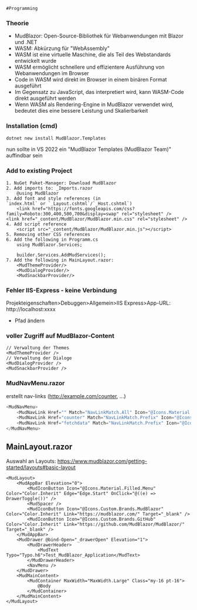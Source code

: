 	#Programming 

### Theorie
-   MudBlazor: Open-Source-Bibliothek für Webanwendungen mit Blazor und .NET
-   WASM: Abkürzung für "WebAssembly"
-   WASM ist eine virtuelle Maschine, die als Teil des Webstandards entwickelt wurde
-   WASM ermöglicht schnellere und effizientere Ausführung von Webanwendungen im Browser
-   Code in WASM wird direkt im Browser in einem binären Format ausgeführt
-   Im Gegensatz zu JavaScript, das interpretiert wird, kann WASM-Code direkt ausgeführt werden
- Wenn WASM als Rendering-Engine in MudBlazor verwendet wird, bedeutet dies eine bessere Leistung und Skalierbarkeit

### Installation (cmd)
```cmd
dotnet new install MudBlazor.Templates
```
nun sollte in VS 2022 ein "MudBlazor Templates (MudBlazor Team)" auffindbar sein

### Add to existing Project
```JS
1. NuGet Paket-Manager: Download MudBlazor
2. Add imports to: _Imports.razor
	@using MudBlazor
3. Add font and style references (in `index.html` or `_Layout.cshtml`/`_Host.cshtml`)
	<link href="https://fonts.googleapis.com/css?family=Roboto:300,400,500,700&display=swap" rel="stylesheet" />
<link href="_content/MudBlazor/MudBlazor.min.css" rel="stylesheet" />
4. Add script reference
	<script src="_content/MudBlazor/MudBlazor.min.js"></script>
5. Removing other CSS references
6. Add the following in Programm.cs
	using MudBlazor.Services;

	builder.Services.AddMudServices();
7. Add the following in MainLayout.razor:
	<MudThemeProvider/>
	<MudDialogProvider/>
	<MudSnackbarProvider/>
```

### Fehler IIS-Express - keine Verbindung
Projekteigenschaften>Debuggen>Allgemein>IIS Express>App-URL: http://localhost:xxxx
- Pfad ändern

### voller Zugriff auf MudBlazor-Content
```JS
// Verwaltung der Themes
<MudThemeProvider />
// Verwaltung der Dialoge
<MudDialogProvider />
<MudSnackbarProvider />
```

### MudNavMenu.razor
erstellt nav-links (http://example.com/counter, ...)

```js
<MudNavMenu>
    <MudNavLink Href="" Match="NavLinkMatch.All" Icon="@Icons.Material.Filled.Home">Home</MudNavLink>
    <MudNavLink Href="counter" Match="NavLinkMatch.Prefix" Icon="@Icons.Material.Filled.Add">Counter</MudNavLink>
    <MudNavLink Href="fetchdata" Match="NavLinkMatch.Prefix" Icon="@Icons.Material.Filled.List">Fetch data</MudNavLink>
</MudNavMenu>
```

## MainLayout.razor
Auswahl an Layouts: https://www.mudblazor.com/getting-started/layouts#basic-layout

```JS
<MudLayout>
    <MudAppBar Elevation="0">
        <MudIconButton Icon="@Icons.Material.Filled.Menu" Color="Color.Inherit" Edge="Edge.Start" OnClick="@((e) => DrawerToggle())" />
        <MudSpacer />
        <MudIconButton Icon="@Icons.Custom.Brands.MudBlazor" Color="Color.Inherit" Link="https://mudblazor.com/" Target="_blank" />
        <MudIconButton Icon="@Icons.Custom.Brands.GitHub" Color="Color.Inherit" Link="https://github.com/MudBlazor/MudBlazor/" Target="_blank" />
    </MudAppBar>
    <MudDrawer @bind-Open="_drawerOpen" Elevation="1">
        <MudDrawerHeader>
            <MudText Typo="Typo.h6">Test_MudBlazor_Application</MudText>
        </MudDrawerHeader>
        <NavMenu />
    </MudDrawer>
    <MudMainContent>
        <MudContainer MaxWidth="MaxWidth.Large" Class="my-16 pt-16">
            @Body
        </MudContainer>
    </MudMainContent>
</MudLayout>
```
